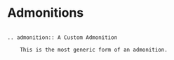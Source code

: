 # Admonitions

```eval_rst

.. admonition:: A Custom Admonition

    This is the most generic form of an admonition.
```

```eval_rst attention:: Your attention please!
```

```eval_rst caution:: Wet floor!
```

```eval_rst danger:: Live dangerously.
```

```eval_rst error:: I'm sorry, Dave. I'm afraid I can't do that.
```

```eval_rst hint:: The cake is a lie.
```

```eval_rst important:: Drink lots of water.
```

```eval_rst note:: Notes can provide complementary information.
```

```eval_rst tip:: Speak softly and carry a big stick; you will go far.
```

```eval_rst warning:: Warnings can be scary.
```
